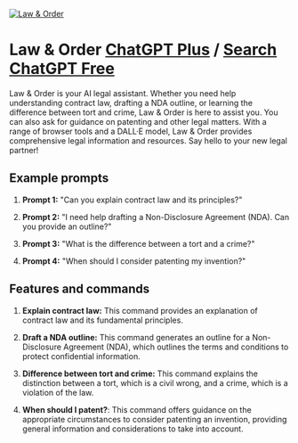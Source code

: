 
[![Law & Order](https://files.oaiusercontent.com/file-YSOH72UeBN9YEonuptxEHZqI?se=2123-10-16T01%3A58%3A07Z&sp=r&sv=2021-08-06&sr=b&rscc=max-age%3D31536000%2C%20immutable&rscd=attachment%3B%20filename%3D783a3f35-73f7-4c6f-8fbc-ed69d4b09a12.png&sig=7Du00uodTJMmUrIYvYQaUw5uMUWrQ2CNmt4fZDGoPX8%3D)](https://chat.openai.com/g/g-23MFe5i3r-law-order)

# Law & Order [ChatGPT Plus](https://chat.openai.com/g/g-23MFe5i3r-law-order) / [Search ChatGPT Free](https://gptcall.net/index.html#/?search=Law%20%26%20Order)

Law & Order is your AI legal assistant. Whether you need help understanding contract law, drafting a NDA outline, or learning the difference between tort and crime, Law & Order is here to assist you. You can also ask for guidance on patenting and other legal matters. With a range of browser tools and a DALL·E model, Law & Order provides comprehensive legal information and resources. Say hello to your new legal partner!

## Example prompts

1. **Prompt 1:** "Can you explain contract law and its principles?"

2. **Prompt 2:** "I need help drafting a Non-Disclosure Agreement (NDA). Can you provide an outline?"

3. **Prompt 3:** "What is the difference between a tort and a crime?"

4. **Prompt 4:** "When should I consider patenting my invention?"

## Features and commands

1. **Explain contract law:** This command provides an explanation of contract law and its fundamental principles.

2. **Draft a NDA outline:** This command generates an outline for a Non-Disclosure Agreement (NDA), which outlines the terms and conditions to protect confidential information.

3. **Difference between tort and crime:** This command explains the distinction between a tort, which is a civil wrong, and a crime, which is a violation of the law.

4. **When should I patent?**: This command offers guidance on the appropriate circumstances to consider patenting an invention, providing general information and considerations to take into account.



